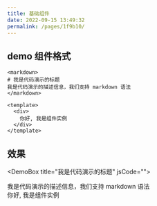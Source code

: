 ```yaml
---
title: 基础组件
date: 2022-09-15 13:49:32
permalink: /pages/1f9b10/
---
```


## demo 组件格式

```vue
<markdown>
# 我是代码演示的标题
我是代码演示的描述信息，我们支持 markdown 语法
</markdown>

<template>
  <div>
    你好, 我是组件实例
  </div>
</template>
```
## 效果
<DemoBox title="我是代码演示的标题" jsCode="<template>
  <div>
    你好, 我是组件实例
  </div>
</template>">
<div slot="content">
  我是代码演示的描述信息，我们支持 markdown 语法
</div>
<div class="demo-wrapper" slot="demo">
  你好, 我是组件实例
</div>
</DemoBox>